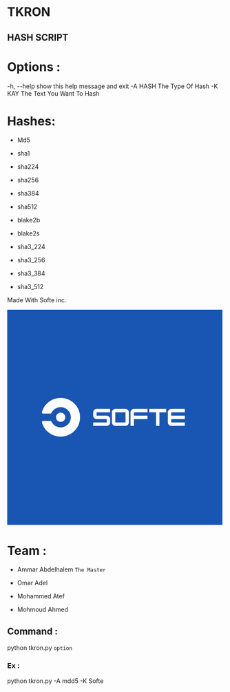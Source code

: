 # TKRON
## HASH SCRIPT

# Options :

-h, --help  show this help message and exit
-A HASH     The Type Of Hash
-K KAY      The Text You Want To Hash

# Hashes:
- Md5

- sha1

- sha224

- sha256

- sha384

- sha512

- blake2b

- blake2s

- sha3_224

- sha3_256

- sha3_384

- sha3_512


Made With Softe inc. 

![](https://github.com/SOFTEINC/TKRON/blob/main/img/l.jpg)

# Team :

- Ammar Abdelhalem `The Master`

- Omar Adel

- Mohammed Atef

- Mohmoud Ahmed


## Command :

python tkron.py `option`

### Ex :

python tkron.py -A mdd5 -K Softe



